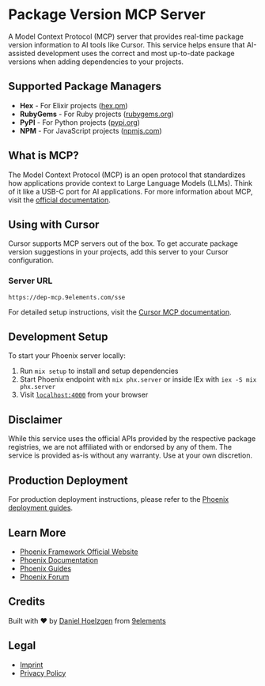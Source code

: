 # Package Version MCP Server

A Model Context Protocol (MCP) server that provides real-time package version information to AI tools like Cursor. This service helps ensure that AI-assisted development uses the correct and most up-to-date package versions when adding dependencies to your projects.

## Supported Package Managers

- **Hex** - For Elixir projects ([hex.pm](https://hex.pm))
- **RubyGems** - For Ruby projects ([rubygems.org](https://rubygems.org))
- **PyPI** - For Python projects ([pypi.org](https://pypi.org))
- **NPM** - For JavaScript projects ([npmjs.com](https://www.npmjs.com))

## What is MCP?

The Model Context Protocol (MCP) is an open protocol that standardizes how applications provide context to Large Language Models (LLMs). Think of it like a USB-C port for AI applications. For more information about MCP, visit the [official documentation](https://modelcontextprotocol.io/introduction).

## Using with Cursor

Cursor supports MCP servers out of the box. To get accurate package version suggestions in your projects, add this server to your Cursor configuration.

### Server URL

```
https://dep-mcp.9elements.com/sse
```

For detailed setup instructions, visit the [Cursor MCP documentation](https://docs.cursor.com/context/model-context-protocol#model-context-protocol).

## Development Setup

To start your Phoenix server locally:

1. Run `mix setup` to install and setup dependencies
2. Start Phoenix endpoint with `mix phx.server` or inside IEx with `iex -S mix phx.server`
3. Visit [`localhost:4000`](http://localhost:4000) from your browser

## Disclaimer

While this service uses the official APIs provided by the respective package registries, we are not affiliated with or endorsed by any of them. The service is provided as-is without any warranty. Use at your own discretion.

## Production Deployment

For production deployment instructions, please refer to the [Phoenix deployment guides](https://hexdocs.pm/phoenix/deployment.html).

## Learn More

- [Phoenix Framework Official Website](https://www.phoenixframework.org/)
- [Phoenix Documentation](https://hexdocs.pm/phoenix)
- [Phoenix Guides](https://hexdocs.pm/phoenix/overview.html)
- [Phoenix Forum](https://elixirforum.com/c/phoenix-forum)

## Credits

Built with ❤️ by [Daniel Hoelzgen](https://dhoelzgen.dev) from [9elements](https://9elements.com)

## Legal

- [Imprint](https://9elements.com/imprint)
- [Privacy Policy](https://9elements.com/imprint)
